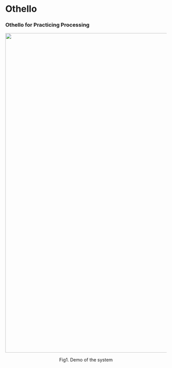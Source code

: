 # Othello
<h3>Othello for Practicing Processing</h3>


<div align = "center">
<img src="https://github.com/nshhhin/Images/blob/master/othello_demo.gif" width = "1000px" height = "auto">
<p>Fig1. Demo of the system </p>
</div>


